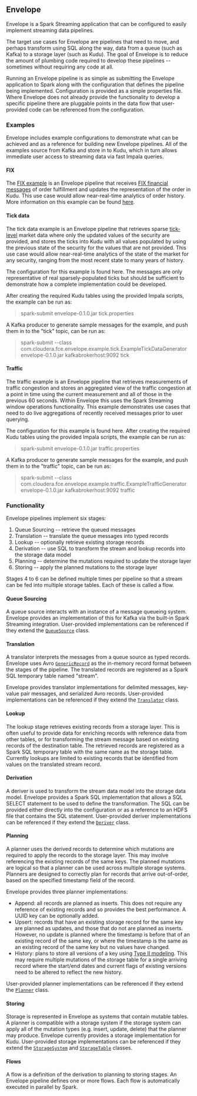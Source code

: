 ## Envelope

Envelope is a Spark Streaming application that can be configured to easily implement streaming data pipelines.

The target use cases for Envelope are pipelines that need to move, and perhaps transform using SQL along the way, data from a queue (such as Kafka) to a storage layer (such as Kudu). The goal of Envelope is to reduce the amount of plumbing code required to develop these pipelines -- sometimes without requiring any code at all.

Running an Envelope pipeline is as simple as submitting the Envelope application to Spark along with the configuration that defines the pipeline being implemented. Configuration is provided as a simple properties file. Where Envelope does not already provide the functionality to develop a specific pipeline there are pluggable points in the data flow that user-provided code can be referenced from the configuration.

### Examples

Envelope includes example configurations to demonstrate what can be achieved and as a reference for building new Envelope pipelines. All of the examples source from Kafka and store in to Kudu, which in turn allows immediate user access to streaming data via fast Impala queries.

#### FIX

The [FIX example](http://github.mtv.cloudera.com/jeremy/envelope/tree/master/example/fix) is an Envelope pipeline that receives [FIX financial messages](https://en.wikipedia.org/wiki/Financial_Information_eXchange) of order fulfillment and updates the representation of the order in Kudu. This use case would allow near-real-time analytics of order history. More information on this example can be found [here](http://github.mtv.cloudera.com/jeremy/envelope/tree/master/example/fix/README.md).

#### Tick data

The tick data example is an Envelope pipeline that retrieves sparse [tick-level](http://www.investopedia.com/terms/t/tick.asp) market data where only the updated values of the security are provided, and stores the ticks into Kudu with all values populated by using the previous state of the security for the values that are not provided. This use case would allow near-real-time analytics of the state of the market for any security, ranging from the most recent state to many years of history.

The configuration for this example is found here. The messages are only representative of real sparsely-populated ticks but should be sufficient to demonstrate how a complete implementation could be developed.

After creating the required Kudu tables using the provided Impala scripts, the example can be run as:

> spark-submit envelope-0.1.0.jar tick.properties

A Kafka producer to generate sample messages for the example, and push them in to the "tick" topic, can be run as:

> spark-submit --class com.cloudera.fce.envelope.example.tick.ExampleTickDataGenerator envelope-0.1.0.jar kafkabrokerhost:9092 tick

#### Traffic

The traffic example is an Envelope pipeline that retrieves measurements of traffic congestion and stores an aggregated view of the traffic congestion at a point in time using the current measurement and all of those in the previous 60 seconds. Within Envelope this uses the Spark Streaming window operations functionality. This example demonstrates use cases that need to do live aggregations of recently received messages prior to user querying.

The configuration for this example is found here. After creating the required Kudu tables using the provided Impala scripts, the example can be run as:

> spark-submit envelope-0.1.0.jar traffic.properties

A Kafka producer to generate sample messages for the example, and push them in to the "traffic" topic, can be run as:

> spark-submit --class com.cloudera.fce.envelope.example.traffic.ExampleTrafficGenerator envelope-0.1.0.jar kafkabrokerhost:9092 traffic

### Functionality

Envelope pipelines implement six stages:

 1. Queue Sourcing -- retrieve the queued messages
 2. Translation -- translate the queue messages into typed records
 3. Lookup -- optionally retrieve existing storage records
 4. Derivation -- use SQL to transform the stream and lookup records into the storage data model
 5. Planning -- determine the mutations required to update the storage layer
 6. Storing -- apply the planned mutations to the storage layer

Stages 4 to 6 can be defined multiple times per pipeline so that a stream can be fed into multiple storage tables. Each of these is called a flow.

#### Queue Sourcing

A queue source interacts with an instance of a message queueing system. Envelope provides an implementation of this for Kafka via the built-in Spark Streaming integration. User-provided implementations can be referenced if they extend the [`QueueSource`](http://github.mtv.cloudera.com/jeremy/envelope/blob/master/src/main/java/com/cloudera/fce/envelope/queuesource/QueueSource.java) class.

#### Translation

A translator interprets the messages from a queue source as typed records. Envelope uses Avro [`GenericRecord`](https://avro.apache.org/docs/1.7.6/api/java/org/apache/avro/generic/GenericRecord.html) as the in-memory record format between the stages of the pipeline. The translated records are registered as a Spark SQL temporary table named "stream".

Envelope provides translator implementations for delimited messages, key-value pair messages, and serialized Avro records. User-provided implementations can be referenced if they extend the [`Translator`](http://github.mtv.cloudera.com/jeremy/envelope/blob/master/src/main/java/com/cloudera/fce/envelope/translator/Translator.java) class.

#### Lookup

The lookup stage retrieves existing records from a storage layer. This is often useful to provide data for enriching records with reference data from other tables, or for transforming the stream message based on existing records of the destination table. The retrieved records are registered as a Spark SQL temporary table with the same name as the storage table. Currently lookups are limited to existing records that be identified from values on the translated stream record.

#### Derivation

A deriver is used to transform the stream data model into the storage data model. Envelope provides a Spark SQL implementation that allows a SQL SELECT statement to be used to define the transformation. The SQL can be provided either directly into the configuration or as a reference to an HDFS file that contains the SQL statement. User-provided deriver implementations can be referenced if they extend the [`Deriver`](http://github.mtv.cloudera.com/jeremy/envelope/blob/master/src/main/java/com/cloudera/fce/envelope/deriver/Deriver.java) class.

#### Planning

A planner uses the derived records to determine which mutations are required to apply the records to the storage layer. This may involve referencing the existing records of the same keys. The planned mutations are logical so that a planner can be used across multiple storage systems. Planners are designed to correctly plan for records that arrive out-of-order, based on the specified timestamp field of the record.

Envelope provides three planner implementations:
* Append: all records are planned as inserts. This does not require any reference of existing records and so provides the best performance. A UUID key can be optionally added.
* Upsert: records that have an existing storage record for the same key are planned as updates, and those that do not are planned as inserts. However, no update is planned where the timestamp is before that of an existing record of the same key, or where the timestamp is the same as an existing record of the same key but no values have changed.
* History: plans to store all versions of a key using [Type II modeling](https://en.wikipedia.org/wiki/Slowly_changing_dimension#Type_2). This may require multiple mutations of the storage table for a single arriving record where the start/end dates and current flags of existing versions need to be altered to reflect the new history.

User-provided planner implementations can be referenced if they extend the [`Planner`](http://github.mtv.cloudera.com/jeremy/envelope/blob/master/src/main/java/com/cloudera/fce/envelope/planner/Planner.java) class.

#### Storing

Storage is represented in Envelope as systems that contain mutable tables. A planner is compatible with a storage system if the storage system can apply all of the mutation types (e.g. insert, update, delete) that the planner may produce. Envelope currently provides a storage implementation for Kudu. User-provided storage implementations can be referenced if they extend the [`StorageSystem`](http://github.mtv.cloudera.com/jeremy/envelope/blob/master/src/main/java/com/cloudera/fce/envelope/storage/StorageSystem.java) and [`StorageTable`](http://github.mtv.cloudera.com/jeremy/envelope/blob/master/src/main/java/com/cloudera/fce/envelope/storage/StorageTable.java) classes.

#### Flows

A flow is a definition of the derivation to planning to storing stages. An Envelope pipeline defines one or more flows. Each flow is automatically executed in parallel by Spark.

